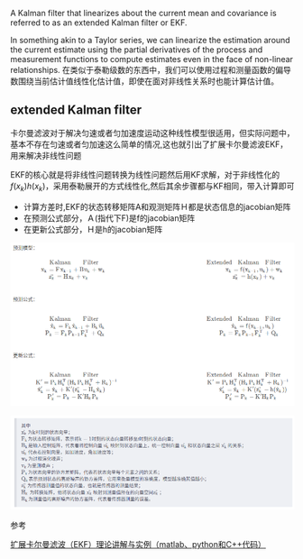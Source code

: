 
A Kalman filter that linearizes about the current mean and covariance is referred to as an extended Kalman filter or EKF.

In something akin to a Taylor series, we can linearize the estimation around the current estimate using the partial derivatives of the process and measurement functions to compute estimates even in the face of non-linear relationships.  在类似于泰勒级数的东西中，我们可以使用过程和测量函数的偏导数围绕当前估计值线性化估计值，即使在面对非线性关系时也能计算估计值。

## extended Kalman filter

卡尔曼滤波对于解决匀速或者匀加速度运动这种线性模型很适用，但实际问题中，基本不存在匀速或者匀加速这么简单的情况,这也就引出了扩展卡尔曼滤波EKF，用来解决非线性问题

EKF的核心就是将非线性问题转换为线性问题然后用KF求解，对于非线性化的$f(x_k)$$h(x_k)$，采用泰勒展开的方式线性化,然后其余步骤都与KF相同，带入计算即可

- 计算方差时,EKF的状态转移矩阵A和观测矩阵Ｈ都是状态信息的jacobian矩阵
- 在预测公式部分，Ａ(指代下F)是f的jacobian矩阵
- 在更新公式部分，Ｈ是h的jacobian矩阵

![](./img/ekf/img1.png)

![](./img/ekf/img2.png)

参考

[扩展卡尔曼滤波（EKF）理论讲解与实例（matlab、python和C++代码）](https://blog.csdn.net/O_MMMM_O/article/details/106078679)
